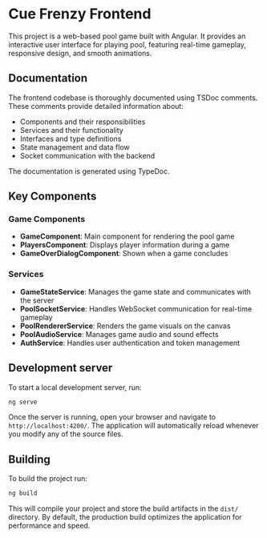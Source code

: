 # Cue Frenzy Frontend

This project is a web-based pool game built with Angular. It provides an interactive user interface for playing pool, featuring real-time gameplay, responsive design, and smooth animations.

## Documentation

The frontend codebase is thoroughly documented using TSDoc comments. These comments provide detailed information about:

- Components and their responsibilities
- Services and their functionality
- Interfaces and type definitions
- State management and data flow
- Socket communication with the backend

The documentation is generated using TypeDoc.

## Key Components

### Game Components

- **GameComponent**: Main component for rendering the pool game
- **PlayersComponent**: Displays player information during a game
- **GameOverDialogComponent**: Shown when a game concludes

### Services

- **GameStateService**: Manages the game state and communicates with the server
- **PoolSocketService**: Handles WebSocket communication for real-time gameplay
- **PoolRendererService**: Renders the game visuals on the canvas
- **PoolAudioService**: Manages game audio and sound effects
- **AuthService**: Handles user authentication and token management

## Development server

To start a local development server, run:

```bash
ng serve
```

Once the server is running, open your browser and navigate to `http://localhost:4200/`. 
The application will automatically reload whenever you modify any of the source files.

## Building

To build the project run:

```bash
ng build
```

This will compile your project and store the build artifacts in the `dist/` directory. 
By default, the production build optimizes the application for performance and speed.